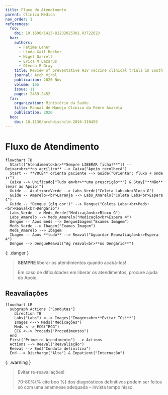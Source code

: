 ```yaml
---
title: Fluxo de Atendimento
parent: Clínica Médica
nav_order: 1
references:
  foo:
    doi: 10.1590/1413-81232025301.03722023
  bar:
    authors:
      - Fatima Laher
      - Linda-Gail Bekker
      - Nigel Garrett
      - Erica M Lazarus
      - Glenda E Gray
    title: Review of preventative HIV vaccine clinical trials in South Africa
    journal: Arch Virol
    publication: 2020 Nov
    volume: 165
    issue: 11
    pages: 2439-2452
  far:
    organization: Ministério da Saúde
    title: Manual de Manejo Clínico da Febre Amarela
    publication: 2020
  boo:
    doi: 10.1136/archdischild-2016-310459
---
```


# Fluxo de Atendimento

```mermaid
flowchart TD
  Start(["Atendimento<br>**Sempre LIBERAR ficha!**"]) -- Deixar<br>**no acrílico** --> Caixa("Apoio recolherá")
  Start -- **VOCÊ** orienta paciente --> Guide("Orientar: fluxo + onde ir")
  Caixa --> Unificado["Tudo em<br>**uma prescrição**"] & Stay["**Não** levar ao Apoio!"]
  Guide -- Azul+<br>Verde --> Labs_Verde("Coleta Labs<br>Bloco G")
  Guide -- Amarelo+<br>Laranja --> Labs_Amarelo("Coleta Labs<br>Espera 4")
  Guide -- "Dengue (qlq cor!)" --> Dengue("Coleta Labs+<br>Meds+<br>Reaval<br>Dengário")
  Labs_Verde --> Meds_Verde("Medicação<br>Bloco G")
  Labs_Amarelo --> Meds_Amarelo("Medicação<br>Espera 4")
  Dengue -- Após meds --> DengueIbagem("Exames Imagem")
  Meds_Verde --> Ibagem("Exames Imagem")
  Meds_Amarelo --> Ibagem
  Ibagem -- Após **tudo** --> Reaval("Aguardar Reavaliação<br>Espera 4")
  Dengue --> DengueReaval("Ag reaval<br>**no Dengário**")
```

{: .danger }
> **SEMPRE** liberar os atendimentos quando acabá-los!
>
> Em caso de dificuldades em liberar os atendimentos, procure ajuda do Apoio.

## Reavaliações

```mermaid
flowchart LR
  subgraph Actions ["Condutas"]
    direction TB
    Labs("Labs") <--> Images("Imagens<br>**Evitar TCs!**")
    Images <--> Meds("Medicações")
    Meds <--> ECG("ECG")
    ECG <--> Proceds("Procedimentos")
  end
  First("Primeiro Atendimento") --> Actions
  Actions --> Reeval("Reavaliação")
  Reeval --> End("Conduta definitiva")
  End --> Discharge("Alta") & Inpatient("Internação")
```

{: .warning }
> Evitar re-reavaliações!
>
> 70-80%{% cite boo %} dos diagnósticos definitivos podem ser feitos só com uma anamnese adequada &ndash; invista tempo nisso.

